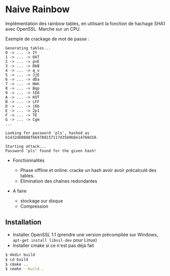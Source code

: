 # Naive Rainbow

Implémentation des rainbow tables, en utilisant la fonction de hachage SHA1 avec OpenSSL. Marche sur un CPU.

Exemple de crackage de mot de passe :
```
Generating tables...
0 -> ... -> IY
1 -> ... -> OXT
2 -> ... -> pnE
3 -> ... -> DbB
4 -> ... -> q_v
5 -> ... -> JjE
6 -> ... -> dDa
7 -> ... -> Hmh
8 -> ... -> Bqp
9 -> ... -> tE8
A -> ... -> KOT
B -> ... -> LFF
D -> ... -> j6b
E -> ... -> 2p1
F -> ... -> TE
G -> ... -> Cgm
...

Looking for password 'pls', hashed as b1432db0088f669789237117d35b0b8e14768d10.

Starting attack...
Password 'pls' found for the given hash!
```

- Fonctionnalités
    - Phase offline et online: cracke un hash avoir avoir précalculé des tables.
    - Elimination des chaînes redondantes

- A faire
    - stockage sur disque
    - Compression

## Installation

- Installer OpenSSL 1.1 (prendre une version précompilée sur Windows, `apt-get install libssl-dev` pour Linux)
- Installer cmake si ce n'est pas déjà fait

```bash
$ mkdir build
$ cd build
$ cmake ..
$ cmake --build .
```